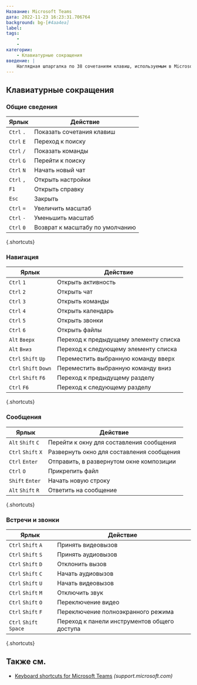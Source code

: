 ```yaml
---
Название: Microsoft Teams
дата: 2022-11-23 16:23:31.706764
background: bg-[#4aa4ea]
label:
tags:
    -
    -
категории:
    - Клавиатурные сокращения
введение: |
    Наглядная шпаргалка по 38 сочетаниям клавиш, используемым в Microsoft Teams
---
```




Клавиатурные сокращения
------------------



### Общие сведения

Ярлык | Действие
---|---
`Ctrl` `.` | Показать сочетания клавиш
`Ctrl` `E` | Переход к поиску
`Ctrl` `/` | Показать команды
`Ctrl` `G` | Перейти к поиску
`Ctrl` `N` | Начать новый чат
`Ctrl` `,` | Открыть настройки
`F1` | Открыть справку
`Esc` | Закрыть
`Ctrl` `=` | Увеличить масштаб
`Ctrl` `-` | Уменьшить масштаб
`Ctrl` `0` | Возврат к масштабу по умолчанию
{.shortcuts}


### Навигация

Ярлык | Действие
---|---
`Ctrl` `1` | Открыть активность
`Ctrl` `2` | Открыть чат
`Ctrl` `3` | Открыть команды
`Ctrl` `4` | Открыть календарь
`Ctrl` `5` | Открыть звонки
`Ctrl` `6` | Открыть файлы
`Alt` `Вверх` | Переход к предыдущему элементу списка
`Alt` `Вниз` | Переход к следующему элементу списка
`Ctrl` `Shift` `Up` | Переместить выбранную команду вверх
`Ctrl` `Shift` `Down` | Переместить выбранную команду вниз
`Ctrl` `Shift` `F6` | Переход к предыдущему разделу
`Ctrl` `F6` | Переход к следующему разделу
{.shortcuts}


### Сообщения

Ярлык | Действие
---|---
`Alt` `Shift` `C` | Перейти к окну для составления сообщения
`Ctrl` `Shift` `X` | Развернуть окно для составления сообщения
`Ctrl` `Enter` | Отправить, в развернутом окне композиции
`Ctrl` `O` | Прикрепить файл
`Shift` `Enter` | Начать новую строку
`Alt` `Shift` `R` | Ответить на сообщение
{.shortcuts}


### Встречи и звонки

Ярлык | Действие
---|---
`Ctrl` `Shift` `A` | Принять видеовызов
`Ctrl` `Shift` `S` | Принять аудиовызов
`Ctrl` `Shift` `D` | Отклонить вызов
`Ctrl` `Shift` `C` | Начать аудиовызов
`Ctrl` `Shift` `U` | Начать видеовызов
`Ctrl` `Shift` `M` | Отключить звук
`Ctrl` `Shift` `O` | Переключение видео
`Ctrl` `Shift` `F` | Переключение полноэкранного режима
`Ctrl` `Shift` `Space` | Переход к панели инструментов общего доступа
{.shortcuts}




Также см.
--------
- [Keyboard shortcuts for Microsoft Teams](https://support.microsoft.com/en-us/office/keyboard-shortcuts-for-microsoft-teams-2e8e2a70-e8d8-4a19-949b-4c36dd5292d2) _(support.microsoft.com)_
